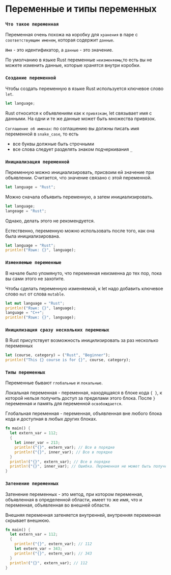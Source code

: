 # Переменные и типы переменных

### `Что такое переменная`
Переменная очень похожа на коробку для `хранения` в паре с `соответствующим именем`, которая содержит `данные`.

`Имя` - это идентификатор, а `данные` - это значение.

По умолчанию в языке Rust переменные `неизменяемы`,то есть вы не можете изменить данные, которые хранятся внутри коробки.

### `Создание переменной`
Чтобы создать переменную в языке Rust используется ключевое слово `let`.

```rust
let language;
```
Rust относится к объявлениям как к `привязкам`, let связывает имя с данными. На одни и те же данные может быть множества привязок.

`Соглашение об именах`: по соглашению вы должны писать имя переменной в `snake_case`, то есть 
  - все буквы должные быть строчными
  - все слова следует разделять знаком подчеркивания `_`

### `Инициализация переменной`
Переменную можно инициализировать, присвоим ей значение при объявлении. Считается, что значение связано с этой переменной.
```rust
let language = "Rust";
```
Можно сначала объявить переменную, а затем инициализировать.
```rust
let language;
langeage = "Rust";
``` 
Однако, делать этого не рекомендуется.

Естественно, переменную можно использовать после того, как она была инициализирована.
```rust
let language = "Rust";
println!("Язык: {}", language);
```

### `Изменяемые переменные`
В начале было упомянуто, что переменная неизменна до тех пор, пока вы сами этого не захотите.

Чтобы сделать переменную изменяемой, к let надо добавить ключевое слово `mut` от слова `mutable`.
```rust
let mut language = "Rust";
println!("Язык: {}", language);
language = "C++";
println!("Язык: {}", language);
```

### `Иницилизация сразу нескольких переменых`
В Rust присутствует возможность иницилизировать за раз несколько переменных
```rust
let (course, category) = ("Rust", "Beginner");
println!("This {} course is for {}", course, category);
```

### `Типы переменных`
Переменные бывают `глобальные` и `локальные`.

Локальная переменная - переменная, находящаяся в блоке кода `{ }`, к которой нельзя получить доступ за пределами этого блока.
После `}` переменная и память для переменной `освобождается`.

Глобальная переменная - переменная, объявленная вне любого блока кода и доступная в любых других блоках.
```rust
fn main() {
  let extern_var = 112;
  {
    let inner_var = 213;
    println!("{}", extern_var); // Все в порядке
    println!("{}", inner_var); // Все в порядке
  }
  println!("{}", extern_var); // Все в порядке
  println!("{}", inner_var); // Ошибка. Переменная не может быть получена.
}
```

### `Затенение переменных`
Затенение переменных - это метод, при котором переменная, объявленная в определенной области, имеет то же имя, что и переменная, объявленная во внешней области.

Внешняя переменная затеняется внутренней, внутренняя переменная скрывает внешнюю.
```rust
fn main() {
  let extern_var = 112;
  {
    println!("{}", extern_var); // 112
    let extern_var = 343;
    println!("{}", extern_var); // 343
  }
  println!("{}", extern_var); // 112
}
```